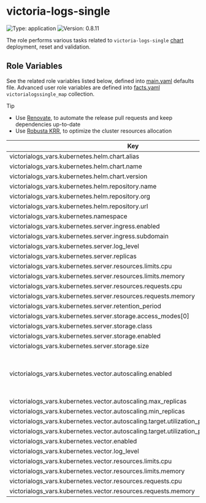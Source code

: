 # victoria-logs-single

![Type: application](https://img.shields.io/badge/Type-application-informational?style=flat-square) ![Version: 0.8.11](https://img.shields.io/badge/Version-0.8.11-informational?style=flat-square)

The role performs various tasks related to `victoria-logs-single` [chart](https://github.com/VictoriaMetrics/helm-charts/tree/victoria-logs-single-0.8.11/charts/victoria-logs-single) deployment, reset and validation.

## Role Variables

See the related role variables listed below, defined into [main.yaml](./defaults/main.yaml) defaults file. Advanced user role variables are defined into [facts.yaml](./tasks/facts.yaml) `victorialogssingle_map` collection.

> [!TIP]
> - Use [Renovate](https://axivo.com/k3s-cluster/tutorials/handbook/renovate/), to automate the release pull requests and keep dependencies up-to-date
> - Use [Robusta KRR](https://github.com/robusta-dev/krr), to optimize the cluster resources allocation

| Key | Type | Default | Description |
|-----|------|---------|-------------|
| victorialogs_vars.kubernetes.helm.chart.alias | string | `"vls"` |  |
| victorialogs_vars.kubernetes.helm.chart.name | string | `"victoria-logs-single"` |  |
| victorialogs_vars.kubernetes.helm.chart.version | string | `"v0.8.11"` |  |
| victorialogs_vars.kubernetes.helm.repository.name | string | `"helm-charts"` |  |
| victorialogs_vars.kubernetes.helm.repository.org | string | `"VictoriaMetrics"` |  |
| victorialogs_vars.kubernetes.helm.repository.url | string | `"https://victoriametrics.github.io"` |  |
| victorialogs_vars.kubernetes.namespace | string | `"kube-system"` |  |
| victorialogs_vars.kubernetes.server.ingress.enabled | bool | `true` |  |
| victorialogs_vars.kubernetes.server.ingress.subdomain | string | `"logs"` |  |
| victorialogs_vars.kubernetes.server.log_level | string | `"WARN"` |  |
| victorialogs_vars.kubernetes.server.replicas | int | `1` |  |
| victorialogs_vars.kubernetes.server.resources.limits.cpu | string | `nil` |  |
| victorialogs_vars.kubernetes.server.resources.limits.memory | string | `"256Mi"` |  |
| victorialogs_vars.kubernetes.server.resources.requests.cpu | string | `"10m"` |  |
| victorialogs_vars.kubernetes.server.resources.requests.memory | string | `"256Mi"` |  |
| victorialogs_vars.kubernetes.server.retention_period | string | `"7d"` |  |
| victorialogs_vars.kubernetes.server.storage.access_modes[0] | string | `"ReadWriteOnce"` |  |
| victorialogs_vars.kubernetes.server.storage.class | string | `"longhorn"` |  |
| victorialogs_vars.kubernetes.server.storage.enabled | bool | `true` |  |
| victorialogs_vars.kubernetes.server.storage.size | string | `"5Gi"` |  |
| victorialogs_vars.kubernetes.vector.autoscaling.enabled | bool | `true` | If `false`, `replicas` value is set from `min_replicas` value |
| victorialogs_vars.kubernetes.vector.autoscaling.max_replicas | int | `3` |  |
| victorialogs_vars.kubernetes.vector.autoscaling.min_replicas | int | `1` |  |
| victorialogs_vars.kubernetes.vector.autoscaling.target.utilization_percentage.cpu | string | `nil` |  |
| victorialogs_vars.kubernetes.vector.autoscaling.target.utilization_percentage.memory | int | `80` |  |
| victorialogs_vars.kubernetes.vector.enabled | bool | `true` |  |
| victorialogs_vars.kubernetes.vector.log_level | string | `"warn"` |  |
| victorialogs_vars.kubernetes.vector.resources.limits.cpu | string | `nil` |  |
| victorialogs_vars.kubernetes.vector.resources.limits.memory | string | `"128Mi"` |  |
| victorialogs_vars.kubernetes.vector.resources.requests.cpu | string | `"10m"` |  |
| victorialogs_vars.kubernetes.vector.resources.requests.memory | string | `"128Mi"` |  |
